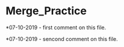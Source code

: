 # Merge_Practice

*07-10-2019 - first comment on this file.

*07-10-2019 - sencond comment on this file.
